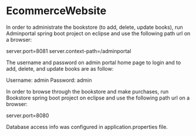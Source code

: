 # EcommerceWebsite

In order to administrate the bookstore (to add, delete, update books), run Adminportal spring boot project on eclipse and use the following path url on a browser:

server.port=8081
server.context-path=/adminportal

The username and password on admin portal home page to login and to add, delete, and update books are as follow:

Username: admin
Password: admin


In order to browse through the bookstore and make purchases, run Bookstore spring boot project on eclipse and use the following path url on a browser:

server.port=8080


Database access info was configured in application.properties file.
